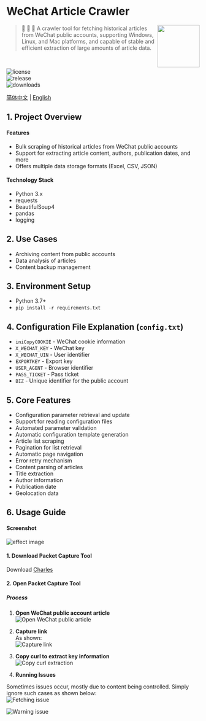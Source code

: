# WeChat Article Crawler

<img align="right" width="110" src="https://layfz.netlify.app/logo/wechatcrawler.svg">

> 🚀 🚀 🚀 A crawler tool for fetching historical articles from WeChat public accounts, supporting Windows, Linux, and Mac platforms, and capable of stable and efficient extraction of large amounts of article data.

<br>

![license](https://img.shields.io/badge/license-MIT-green)  
![release](https://img.shields.io/badge/release-v1.0.0-blue)  
![downloads](https://img.shields.io/badge/downloads-1k-brightgreen)

[简体中文](README.md) | [English](README-en.md)

## 1. Project Overview  
#### Features

- Bulk scraping of historical articles from WeChat public accounts  
- Support for extracting article content, authors, publication dates, and more  
- Offers multiple data storage formats (Excel, CSV, JSON)

#### Technology Stack

- Python 3.x  
- requests  
- BeautifulSoup4  
- pandas  
- logging  

## 2. Use Cases

- Archiving content from public accounts  
- Data analysis of articles  
- Content backup management  

## 3. Environment Setup  
- Python 3.7+  
- `pip install -r requirements.txt`

## 4. Configuration File Explanation (`config.txt`)  
- `iniCopyCOOKIE` - WeChat cookie information  
- `X_WECHAT_KEY` - WeChat key  
- `X_WECHAT_UIN` - User identifier  
- `EXPORTKEY` - Export key  
- `USER_AGENT` - Browser identifier  
- `PASS_TICKET` - Pass ticket  
- `BIZ` - Unique identifier for the public account  

## 5. Core Features  
- Configuration parameter retrieval and update  
- Support for reading configuration files  
- Automated parameter validation  
- Automatic configuration template generation  
- Article list scraping  
- Pagination for list retrieval  
- Automatic page navigation  
- Error retry mechanism  
- Content parsing of articles  
- Title extraction  
- Author information  
- Publication date  
- Geolocation data  

## 6. Usage Guide  

#### Screenshot  
![effect image](img/effect.png)

#### 1. Download Packet Capture Tool  
Download [Charles](https://www.charlesproxy.com/latest-release/download.do)

#### 2. Open Packet Capture Tool  

##### Process  

1. **Open WeChat public account article**  
   ![Open WeChat public article](img/click.png)

2. **Capture link**  
   As shown:  
   ![Capture link](img/click2.png)

3. **Copy curl to extract key information**  
   ![Copy curl extraction](img/click3.png)

4. **Running Issues**  

Sometimes issues occur, mostly due to content being controlled. Simply ignore such cases as shown below:  
![Fetching issue](img/click5.png)

![Warning issue](img/warning.png)

